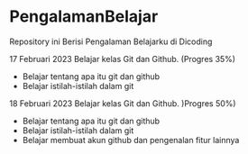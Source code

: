 # PengalamanBelajar
Repository ini Berisi Pengalaman Belajarku di Dicoding

17 Februari 2023
Belajar kelas Git dan Github. (Progres 35%)
 * Belajar tentang apa itu git dan github
 * Belajar istilah-istilah dalam git

18 Februari 2023
Belajar kelas Git dan Github. )Progres 50%)
 * Belajar tentang apa itu git dan github
 * Belajar istilah-istilah dalam git
 * Belajar membuat akun github dan pengenalan fitur lainnya
